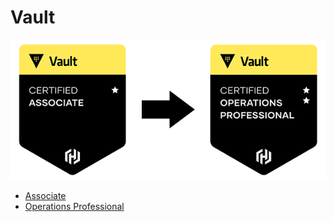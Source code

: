# Vault

<img src="image.png"/>

* [Associate](associate.md)
* [Operations Professional](ops_pro.md)